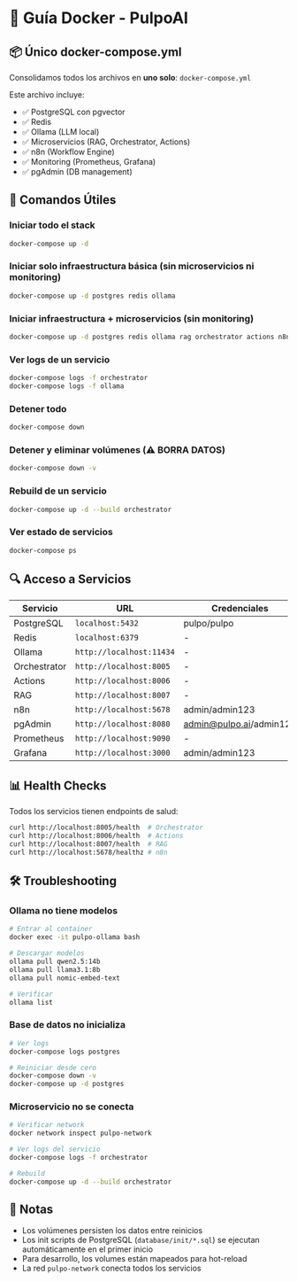 # 🐙 Guía Docker - PulpoAI

## 📦 Único docker-compose.yml

Consolidamos todos los archivos en **uno solo**: `docker-compose.yml`

Este archivo incluye:
- ✅ PostgreSQL con pgvector
- ✅ Redis
- ✅ Ollama (LLM local)
- ✅ Microservicios (RAG, Orchestrator, Actions)
- ✅ n8n (Workflow Engine)
- ✅ Monitoring (Prometheus, Grafana)
- ✅ pgAdmin (DB management)

## 🚀 Comandos Útiles

### Iniciar todo el stack

```bash
docker-compose up -d
```

### Iniciar solo infraestructura básica (sin microservicios ni monitoring)

```bash
docker-compose up -d postgres redis ollama
```

### Iniciar infraestructura + microservicios (sin monitoring)

```bash
docker-compose up -d postgres redis ollama rag orchestrator actions n8n
```

### Ver logs de un servicio

```bash
docker-compose logs -f orchestrator
docker-compose logs -f ollama
```

### Detener todo

```bash
docker-compose down
```

### Detener y eliminar volúmenes (⚠️ BORRA DATOS)

```bash
docker-compose down -v
```

### Rebuild de un servicio

```bash
docker-compose up -d --build orchestrator
```

### Ver estado de servicios

```bash
docker-compose ps
```

## 🔍 Acceso a Servicios

| Servicio | URL | Credenciales |
|----------|-----|--------------|
| PostgreSQL | `localhost:5432` | pulpo/pulpo |
| Redis | `localhost:6379` | - |
| Ollama | `http://localhost:11434` | - |
| Orchestrator | `http://localhost:8005` | - |
| Actions | `http://localhost:8006` | - |
| RAG | `http://localhost:8007` | - |
| n8n | `http://localhost:5678` | admin/admin123 |
| pgAdmin | `http://localhost:8080` | admin@pulpo.ai/admin123 |
| Prometheus | `http://localhost:9090` | - |
| Grafana | `http://localhost:3000` | admin/admin123 |

## 📊 Health Checks

Todos los servicios tienen endpoints de salud:

```bash
curl http://localhost:8005/health  # Orchestrator
curl http://localhost:8006/health  # Actions
curl http://localhost:8007/health  # RAG
curl http://localhost:5678/healthz # n8n
```

## 🛠️ Troubleshooting

### Ollama no tiene modelos

```bash
# Entrar al container
docker exec -it pulpo-ollama bash

# Descargar modelos
ollama pull qwen2.5:14b
ollama pull llama3.1:8b
ollama pull nomic-embed-text

# Verificar
ollama list
```

### Base de datos no inicializa

```bash
# Ver logs
docker-compose logs postgres

# Reiniciar desde cero
docker-compose down -v
docker-compose up -d postgres
```

### Microservicio no se conecta

```bash
# Verificar network
docker network inspect pulpo-network

# Ver logs del servicio
docker-compose logs -f orchestrator

# Rebuild
docker-compose up -d --build orchestrator
```

## 📝 Notas

- Los volúmenes persisten los datos entre reinicios
- Los init scripts de PostgreSQL (`database/init/*.sql`) se ejecutan automáticamente en el primer inicio
- Para desarrollo, los volumes están mapeados para hot-reload
- La red `pulpo-network` conecta todos los servicios
